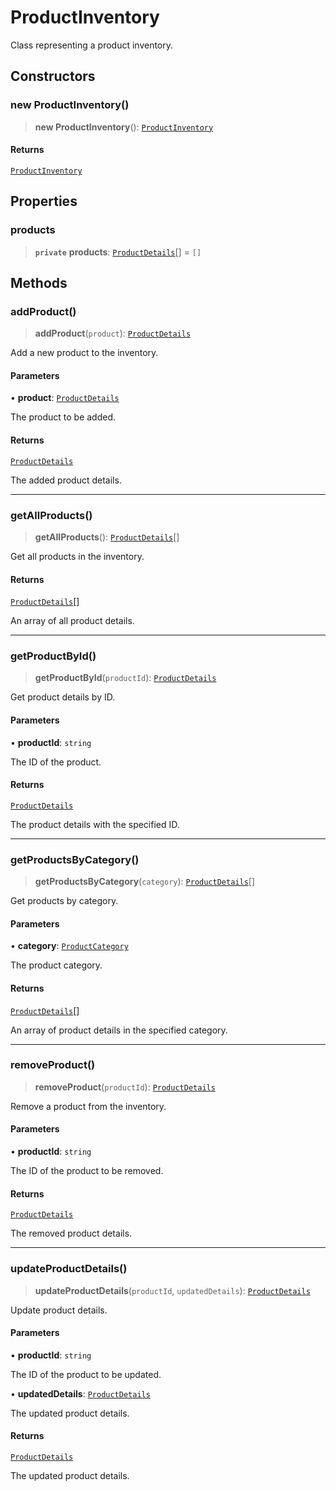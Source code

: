 # ProductInventory

Class representing a product inventory.

## Constructors

### new ProductInventory()

> **new ProductInventory**(): [`ProductInventory`](ProductInventory.md)

#### Returns

[`ProductInventory`](ProductInventory.md)

## Properties

### products

> **`private`** **products**: [`ProductDetails`](../interfaces/ProductDetails.md)[] = `[]`

## Methods

### addProduct()

> **addProduct**(`product`): [`ProductDetails`](../interfaces/ProductDetails.md)

Add a new product to the inventory.

#### Parameters

• **product**: [`ProductDetails`](../interfaces/ProductDetails.md)

The product to be added.

#### Returns

[`ProductDetails`](../interfaces/ProductDetails.md)

The added product details.

***

### getAllProducts()

> **getAllProducts**(): [`ProductDetails`](../interfaces/ProductDetails.md)[]

Get all products in the inventory.

#### Returns

[`ProductDetails`](../interfaces/ProductDetails.md)[]

An array of all product details.

***

### getProductById()

> **getProductById**(`productId`): [`ProductDetails`](../interfaces/ProductDetails.md)

Get product details by ID.

#### Parameters

• **productId**: `string`

The ID of the product.

#### Returns

[`ProductDetails`](../interfaces/ProductDetails.md)

The product details with the specified ID.

***

### getProductsByCategory()

> **getProductsByCategory**(`category`): [`ProductDetails`](../interfaces/ProductDetails.md)[]

Get products by category.

#### Parameters

• **category**: [`ProductCategory`](../enumerations/ProductCategory.md)

The product category.

#### Returns

[`ProductDetails`](../interfaces/ProductDetails.md)[]

An array of product details in the specified category.

***

### removeProduct()

> **removeProduct**(`productId`): [`ProductDetails`](../interfaces/ProductDetails.md)

Remove a product from the inventory.

#### Parameters

• **productId**: `string`

The ID of the product to be removed.

#### Returns

[`ProductDetails`](../interfaces/ProductDetails.md)

The removed product details.

***

### updateProductDetails()

> **updateProductDetails**(`productId`, `updatedDetails`): [`ProductDetails`](../interfaces/ProductDetails.md)

Update product details.

#### Parameters

• **productId**: `string`

The ID of the product to be updated.

• **updatedDetails**: [`ProductDetails`](../interfaces/ProductDetails.md)

The updated product details.

#### Returns

[`ProductDetails`](../interfaces/ProductDetails.md)

The updated product details.
